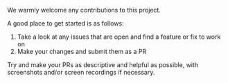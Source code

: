 We warmly welcome any contributions to this project.

A good place to get started is as follows:
1. Take a look at any issues that are open and find a feature or fix to work on
2. Make your changes and submit them as a PR

Try and make your PRs as descriptive and helpful as possible, with screenshots and/or screen recordings if necessary.
